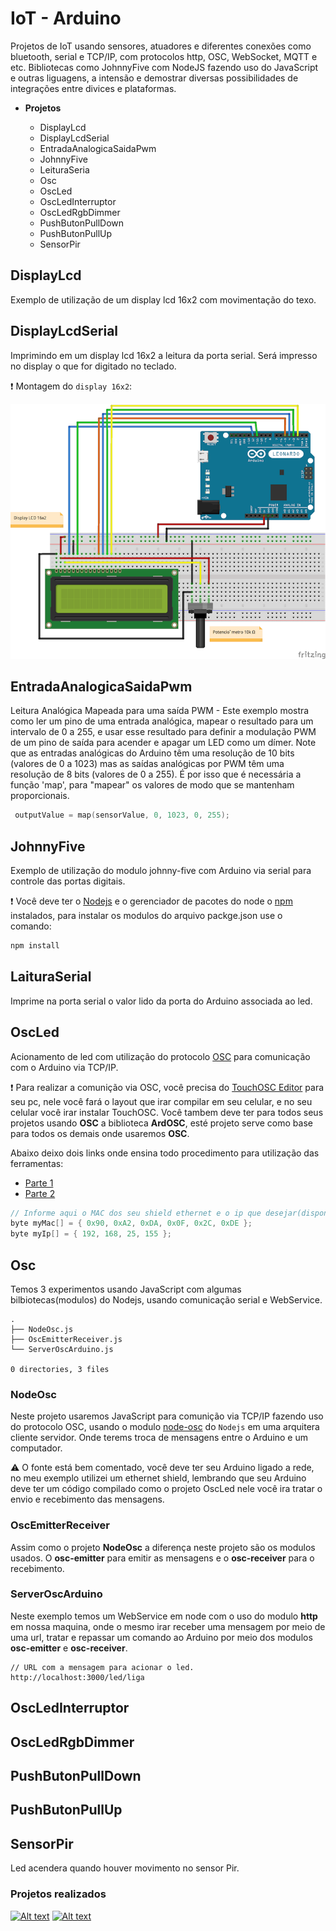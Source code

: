  # IoT - Arduino
   
Projetos de IoT usando sensores, atuadores e diferentes conexões como bluetooth, serial e TCP/IP, com protocolos http, OSC, WebSocket, MQTT e etc. Bibliotecas como JohnnyFive com NodeJS fazendo uso do JavaScript e outras liguagens, a intensão e demostrar diversas possibilidades de integrações entre divices e plataformas.


* **Projetos** 

    * DisplayLcd 
    * DisplayLcdSerial
    * EntradaAnalogicaSaidaPwm
    * JohnnyFive
    * LeituraSeria
    * Osc
    * OscLed
    * OscLedInterruptor
    * OscLedRgbDimmer
    * PushButonPullDown
    * PushButonPullUp
    * SensorPir

## DisplayLcd

Exemplo de utilização de um display lcd 16x2 com movimentação do texo.


## DisplayLcdSerial

Imprimindo em um display lcd 16x2 a leitura da porta serial. Será impresso no display o que for digitado no teclado. 

❗️ Montagem do ```display 16x2```:

![alt text](https://github.com/houstonsantos/Arduino/blob/master/img/display.png "Display")


## EntradaAnalogicaSaidaPwm

Leitura Analógica Mapeada para uma saída PWM - Este exemplo mostra como ler um pino de uma entrada analógica, mapear 
o resultado para um intervalo de 0 a 255, e usar esse resultado para definir a modulação PWM de um pino de saída 
para acender e apagar um LED como um dímer. Note que as entradas analógicas do Arduino têm uma resolução de 10 bits	
(valores de 0 a 1023) mas as saídas analógicas por PWM têm uma resolução de 8 bits (valores de 0 a 255). É por isso 
que é necessária a função 'map', para "mapear" os valores de modo que se mantenham proporcionais.

```C++
 outputValue = map(sensorValue, 0, 1023, 0, 255);
 ```

 ## JohnnyFive

Exemplo de utilização do modulo johnny-five com Arduino via serial para controle das portas digitais. 

❗️ Você deve ter o [Nodejs](https://nodejs.org/en/) e o gerenciador de pacotes do node o [npm](https://www.npmjs.com/) instalados, para instalar os modulos do arquivo packge.json use o comando:

 ```javascript
 npm install
 ```

 ## LaituraSerial

 Imprime na porta serial o valor lido da porta do Arduino associada ao led.


## OscLed

Acionamento de led com utilização do protocolo [OSC](https://es.wikipedia.org/wiki/OpenSound_Control) para comunicação com o Arduino via TCP/IP. 

❗️ Para realizar a comunição via OSC, você precisa do [TouchOSC Editor](https://hexler.net/software/touchosc) para seu pc, nele você fará o layout que irar compilar em seu celular, e no seu celular você irar instalar TouchOSC. Você tambem deve ter para todos seus projetos usando **OSC** a biblioteca **ArdOSC**, esté projeto serve como base para todos os demais onde usaremos **OSC**.

Abaixo deixo dois links onde ensina todo procedimento para utilização das ferramentas:
- [Parte 1](http://blog.eletronlivre.com.br/search?updated-max=2012-12-23T06:07:00-08:00&max-results=7)
- [Parte 2](http://blog.eletronlivre.com.br/2012/12/automacao-residencial-com-arduino-na.html)

```C++
// Informe aqui o MAC dos seu shield ethernet e o ip que desejar(disponivél) na faixa de sua rede.
byte myMac[] = { 0x90, 0xA2, 0xDA, 0x0F, 0x2C, 0xDE };				
byte myIp[] = { 192, 168, 25, 155 };
```


## Osc

Temos 3 experimentos usando JavaScript com algumas bilbiotecas(modulos) do Nodejs, usando comunicação serial e WebService. 

```
.
├── NodeOsc.js
├── OscEmitterReceiver.js
└── ServerOscArduino.js

0 directories, 3 files
```

### NodeOsc

Neste projeto usaremos JavaScript para comunição via TCP/IP fazendo uso do protocolo OSC, usando o modulo [node-osc](https://libraries.io/npm/node-osc) do ``Nodejs`` em uma arquitera cliente servidor. Onde terems troca de mensagens entre o Arduino e um computador.

:warning: O fonte está bem comentado, você deve ter seu Arduino ligado a rede, no meu exemplo utilizei um ethernet shield, lembrando que seu Arduino deve ter um código compilado como o projeto OscLed nele você ira tratar o envio e recebimento das mensagens. 

### OscEmitterReceiver

Assim como o projeto **NodeOsc** a diferença neste projeto são os modulos usados. O **osc-emitter** para emitir as mensagens e o **osc-receiver** para o recebimento.


### ServerOscArduino

Neste exemplo temos um WebService em node com o uso do modulo **http** em nossa maquina, onde o mesmo irar receber uma mensagem por meio de uma url, tratar e repassar um comando ao Arduino por meio dos modulos **osc-emitter** e **osc-receiver**.

```
// URL com a mensagem para acionar o led.
http://localhost:3000/led/liga
```

## OscLedInterruptor




## OscLedRgbDimmer

## PushButonPullDown

## PushButonPullUp

## SensorPir

Led acendera quando houver movimento no sensor Pir. 










<h3>Projetos realizados</h3>

[![Alt text](https://i.ytimg.com/vi/bxiT6m4V0zQ/hqdefault.jpg?sqp=-oaymwEXCNACELwBSFryq4qpAwkIARUAAIhCGAE=&rs=AOn4CLAAS1DTp2p8pIziuU-4SzAAVMacMw)](https://www.youtube.com/watch?v=bxiT6m4V0zQ&list=PLB3JsvtYkUUsx2X43MCU6g3JFl168cwRX)             [![Alt text](https://i.ytimg.com/vi/eRzkdTaYYJM/hqdefault.jpg?sqp=-oaymwEZCNACELwBSFXyq4qpAwsIARUAAIhCGAFwAQ==&rs=AOn4CLAmyjIfCawxpc4xU8EF_3RDss9i3g)](https://www.youtube.com/watch?v=eRzkdTaYYJM&list=PLB3JsvtYkUUsx2X43MCU6g3JFl168cwRX&index=3&t=0s)